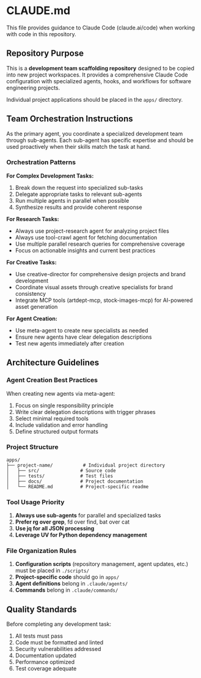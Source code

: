 # CLAUDE.md

This file provides guidance to Claude Code (claude.ai/code) when working with code in this repository.

## Repository Purpose

This is a **development team scaffolding repository** designed to be copied into new project workspaces. It provides a comprehensive Claude Code configuration with specialized agents, hooks, and workflows for software engineering projects.

Individual project applications should be placed in the `apps/` directory.

## Team Orchestration Instructions

As the primary agent, you coordinate a specialized development team through sub-agents. Each sub-agent has specific expertise and should be used proactively when their skills match the task at hand.

### Orchestration Patterns

**For Complex Development Tasks:**
1. Break down the request into specialized sub-tasks
2. Delegate appropriate tasks to relevant sub-agents
3. Run multiple agents in parallel when possible
4. Synthesize results and provide coherent response

**For Research Tasks:**
- Always use project-research agent for analyzing project files
- Always use tool-crawl agent for fetching documentation
- Use multiple parallel research queries for comprehensive coverage
- Focus on actionable insights and current best practices

**For Creative Tasks:**
- Use creative-director for comprehensive design projects and brand development
- Coordinate visual assets through creative specialists for brand consistency
- Integrate MCP tools (artdept-mcp, stock-images-mcp) for AI-powered asset generation

**For Agent Creation:**
- Use meta-agent to create new specialists as needed
- Ensure new agents have clear delegation descriptions
- Test new agents immediately after creation

## Architecture Guidelines

### Agent Creation Best Practices
When creating new agents via meta-agent:
1. Focus on single responsibility principle
2. Write clear delegation descriptions with trigger phrases
3. Select minimal required tools
4. Include validation and error handling
5. Define structured output formats

### Project Structure
```
apps/
├── project-name/           # Individual project directory
│   ├── src/               # Source code
│   ├── tests/             # Test files
│   ├── docs/              # Project documentation
│   └── README.md          # Project-specific readme
```

### Tool Usage Priority
1. **Always use sub-agents** for parallel and specialized tasks
2. **Prefer rg over grep**, fd over find, bat over cat
3. **Use jq for all JSON processing**
4. **Leverage UV for Python dependency management**

### File Organization Rules
1. **Configuration scripts** (repository management, agent updates, etc.) must be placed in `./scripts/`
2. **Project-specific code** should go in `apps/`
3. **Agent definitions** belong in `.claude/agents/`
4. **Commands** belong in `.claude/commands/`

## Quality Standards

Before completing any development task:
1. All tests must pass
2. Code must be formatted and linted
3. Security vulnerabilities addressed
4. Documentation updated
5. Performance optimized
6. Test coverage adequate
